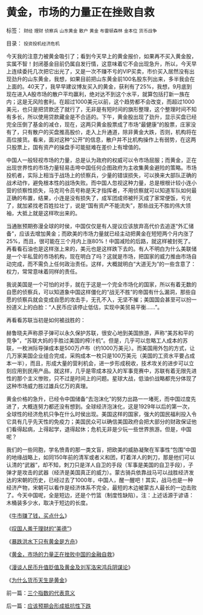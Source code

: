 # 黄金，市场的力量正在挫败自救

标签： `财经` `理财` `侦察兵` `山东黄金` `散户` `黄金` `布雷顿森林` `金本位` `货币战争` 

目录： `投资投机经济危机`



今天我的注意力被黄金吸引了；看到今天早上的黄金报价，如果再不买入黄金股，实属不智！封闭基金目前仍属自发行情，这意味着它不会出现急升，所以，今天早上连续委托几次把它出光了，又是一次不赚不亏的VIP买卖，市价买入居然没有出现劲升的山东黄金，我想，如果目前把山东黄金前100名股东列出来，多半我会在上面的。40天了，我早早建议博友买入的黄金，获利有了25%，我想，9月底到现在进入A股市场的散户平均赢利，绝对达不到这个水平，就算包括打新一族在内；这是无风险套利。在超过1000美元以前，这个趋势都不会改变，而超过1000美元，也只是把贷款还了就行了，无非是有短时间的旗形整理，这个整理时间不知有多长，所以使用贷款藏金是不合适的。下午，黄金股出现了劲升，显示买盘已经完全压倒了基金的减仓，现在，这两只黄金股票成了市场“最健康”的股票，庄家没有了，只有散户的买盘推高股价，走入上升通道，除非黄金大跌，否则，机构将在高位接货。看来，面对这种“公开”的信息，散户并不比机构操作上有弱势，在这两只股票上，国有资产的操盘手可能挺难在差价上有增值的。



中国人一般轻视市场的力量，总是认为政府的权威可以令市场屈服；而黄金，正在出现世界性的市场力量轻易击垮中国任何企图政府为主收集黄金避险的策略。市场投机者，实际上相当于战场上的侦察兵，少量的错误损失，可以换来大部队正确的战术动作，避免根本性的战场失败。而中国人忽视这种力量，总是根根计较小连小营的侦察性损失，马克司令员号称是天才指挥者，不用侦察就可以知道军队如何最正确的布置，结果，小连是没有损失了，成军团成师被歼灭成了家常便饭，亏光了，就加紧找老百姓拉壮丁，说是“国有资产不能流失”，那些战无不胜的伟大领袖，大抵上就是这样吹出来的。



当通胀预期弥漫全球的时侯，中国仅仅是有人提议应该放弃高代价去追逐“外汇储备”，应该去增加黄金；而欧美的市场力量就已经主动把黄金在短短两个月内涨了25%，而且，很可能在三个月内上涨80%！中国减险的后路，就这样被封死了。再看看石油也是这样涨上来的，美元也是这样跌下去的。有人不明白为什么美联储是一个半私营的市场机构，现在明白了吗？这就是市场，把国家的威力推由市场自动完成，而不需负上任何政治责任。这样，大概就明白“大道无为”的一些含意了：权力，常常意味着同样的责任。



我说美国是一个可怕的对手，就在于这是一个完全市场化的国家，所以有着无数的自愿的侦察兵，可以知道象中国这样僵化的“战无不胜”的帝国有什么漏洞，那些自愿的侦察兵就会变成自愿的攻击手，无孔不入，无坚不摧；美国国会甚至可以扮一扮道义上的白脸：“人民币应该停止低估，实现中美贸易平衡……”。



再看看苏联当初是如何被战胜的：

赫鲁晓夫声称原子弹可以永久保护苏联，很安心地到美国旅游，声称“美苏和平的竞争”，“苏联大妈的手胜过美国的榨汁机”。但是，几乎可以忽略工人成本的苏联，一枚洲际导弹成本是500万卢布（约1000万美元）。而美国用外包的方式，让几万家美国企业组合完成，采购成本一枚只是100万美元（美国的工资水平要占成本一半），而且，形成大量的营利机会，进一步形成税收，技术攻关的进步可以立刻应用到民用产品。就这样，几乎是零成本投入的军事竞赛中，苏联有着无限先进性的那个主义惨败，只不过是时间上的问题。星球大战，低油价战略都充分体现了这种市场威力胜过雄兵亿万的真理。



黄金价格的急升，已经令中国储备“去泡沫化”的努力出路一一堵死，而中国过度先进了，大概连努力都还没有想到。全球经济泡沫化，这是1929年以后的第一次，全球性的经济危机只争在什么时侯出现。美国这样的国家，强大的国民福利投入令它具有几乎先天性的免疫力；美国民众可以确信美国政府会把大部分的财政保证他们看得起病，上得起学，退得起休；危机无非是少玩一些世界旅游。但是，中国呢？



我们的一些同胞，学名愤青的那一类文盲，把欧美的威胁凝聚在军事性“包围”中国的地缘战略上，如同150年前的清军或者义和团，盯着洋人的刺刀，那是他们可以认清的“武器”，却不知，刺刀只是洋人自卫的手段（军事是美国的自卫手段），子弹才是攻击的武器（经济是美国真正的威力）。蒙古骑兵依靠战马可以战胜经济发达的宋朝的历史，已经过去了1000年，中国人，醒一醒吧！其实，战马也是一种经济产物，宋朝可以看作是经济体系不完全，最短的木边被蒙古人最长的一边击败了。今天中国呢，全是短边，还是个竹篮（制度性缺陷）。注：上述话源于谚语：木桶装多少水，取决于短边的长度。



《[牛市赚了钱，买点什么](../../../2007/9/23/有钱，给自已，给家庭买点保险.md)》

《[叹国人羞于理财的“美德”](../../../2007/10/27/黄金暴升，叹国人羞于理财的“美德”？.md)》

《[暴跌洪水下只有黄金是方舟](../../../2007/11/1/经济危机暴跌洪水下只有黄金是方舟.md)》

《[黄金，市场的力量正在挫败中国的金融自救](../../../2007/11/7/黄金，市场的力量正在挫败自救.md)》

《[漫谈人民币升值贬值及黄金及刘军洛宋鸿兵阴谋论](../../../2007/10/28/漫谈人民币升值贬值及黄金及刘军洛宋鸿兵阴谋论.md)》

《[为什么货币天生是黄金](../../../2008/12/10/为什么货币天生是黄金.md)》

前一篇：[三个指数的代表意义](../../../2007/11/6/三个指数的代表意义.md)

后一篇：[应该预期会形成抵抗性下跌](../../../2007/11/7/应该预期会形成抵抗性下跌.md)